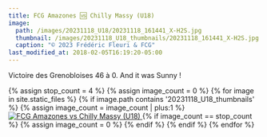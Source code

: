 ```yaml
---
title: FCG Amazones 🆚 Chilly Massy (U18)
image: 
  path: /images/20231118_U18/20231118_161441_X-H2S.jpg
  thumbnail: /images/20231118_U18_thumbnails/20231118_161441_X-H2S.jpg
  caption: "© 2023 Frédéric Fleuri & FCG"
last_modified_at: 2018-02-05T16:19:20-05:00
---
```


Victoire des Grenobloises 46 à 0. And it was Sunny !

<div class="images-row">
{% assign stop_count = 4 %}
{% assign image_count = 0 %}
{% for image in site.static_files %}
  {% if image.path contains '20231118_U18_thumbnails' %}
    {% assign image_count = image_count | plus:1 %}
    <a href="{{ site.baseurl }}{{ image.path | replace: '_thumbnails', '' }}" data-lightbox="fcgasr">
      <img src="{{ site.baseurl }}{{ image.path }}" alt="FCG Amazones vs Chilly Massy (U18)">
    </a>
    {% if image_count == stop_count %}
      {% assign image_count = 0 %}
    {% endif %}
  {% endif %}
{% endfor %}
</div>
